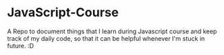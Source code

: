 # JavaScript-Course
A Repo to document things that I learn during Javascript course and keep track of my daily code, so that it can be helpful whenever I'm stuck in future. :D
